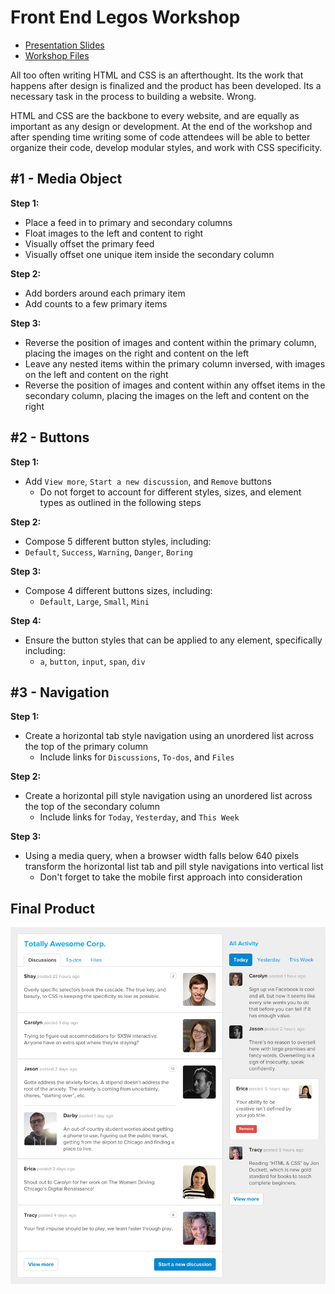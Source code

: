 # Front End Legos Workshop

* [Presentation Slides](https://speakerdeck.com/shayhowe/front-end-legos-workshop-reusable-html-and-css)
* [Workshop Files](https://github.com/shayhowe/front-end-legos-workshop/archive/master.zip)

All too often writing HTML and CSS is an afterthought. Its the work that happens after design is finalized and the product has been developed. Its a necessary task in the process to building a website. Wrong.

HTML and CSS are the backbone to every website, and are equally as important as any design or development. At the end of the workshop and after spending time writing some of code attendees will be able to better organize their code, develop modular styles, and work with CSS specificity.

## #1 - Media Object

**Step 1:**

* Place a feed in to primary and secondary columns
* Float images to the left and content to right
* Visually offset the primary feed
* Visually offset one unique item inside the secondary column

**Step 2:**

* Add borders around each primary item
* Add counts to a few primary items

**Step 3:**

* Reverse the position of images and content within the primary column, placing the images on the right and content on the left
* Leave any nested items within the primary column inversed, with images on the left and content on the right
* Reverse the position of images and content within any offset items in the secondary column, placing the images on the left and content on the right

## #2 - Buttons

**Step 1:**

* Add `View more`, `Start a new discussion`, and `Remove` buttons
  * Do not forget to account for different styles, sizes, and element types as outlined in the following steps

**Step 2:**

* Compose 5 different button styles, including:
 * `Default`, `Success`, `Warning`, `Danger`, `Boring`

**Step 3:**

* Compose 4 different buttons sizes, including:
  * `Default`, `Large`, `Small`, `Mini`

**Step 4:**

* Ensure the button styles that can be applied to any element, specifically including:
  * `a`, `button`, `input`, `span`, `div`

## #3 - Navigation

**Step 1:**

* Create a horizontal tab style navigation using an unordered list across the top of the primary column
  * Include links for `Discussions`, `To-dos`, and `Files`

**Step 2:**

* Create a horizontal pill style navigation using an unordered list across the top of the secondary column
  * Include links for `Today`, `Yesterday`, and `This Week`

**Step 3:**

* Using a media query, when a browser width falls below 640 pixels transform the horizontal list tab and pill style navigations into vertical list
  * Don't forget to take the mobile first approach into consideration

## Final Product

![Workshop Screenshot](screenshot.png)
